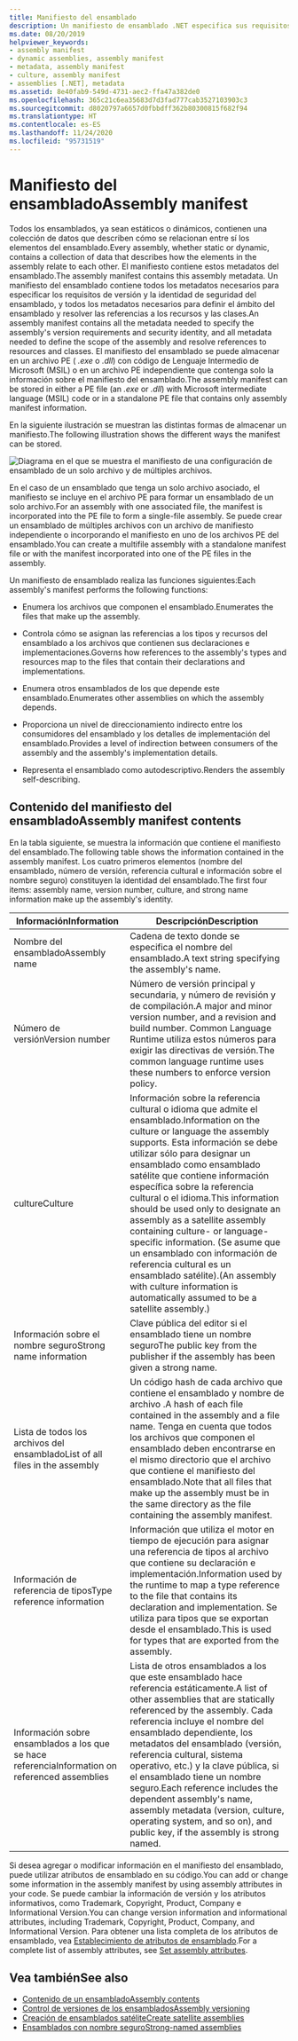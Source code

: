 ```yaml
---
title: Manifiesto del ensamblado
description: Un manifiesto de ensamblado .NET especifica sus requisitos de versión, la identidad de seguridad y el ámbito del ensamblado y la información para resolver las referencias.
ms.date: 08/20/2019
helpviewer_keywords:
- assembly manifest
- dynamic assemblies, assembly manifest
- metadata, assembly manifest
- culture, assembly manifest
- assemblies [.NET], metadata
ms.assetid: 8e40fab9-549d-4731-aec2-ffa47a382de0
ms.openlocfilehash: 365c21c6ea35683d7d3fad777cab3527103903c3
ms.sourcegitcommit: d8020797a6657d0fbbdff362b80300815f682f94
ms.translationtype: HT
ms.contentlocale: es-ES
ms.lasthandoff: 11/24/2020
ms.locfileid: "95731519"
---
```

# <a name="assembly-manifest"></a><span data-ttu-id="2e9b1-103">Manifiesto del ensamblado</span><span class="sxs-lookup"><span data-stu-id="2e9b1-103">Assembly manifest</span></span>

<span data-ttu-id="2e9b1-104">Todos los ensamblados, ya sean estáticos o dinámicos, contienen una colección de datos que describen cómo se relacionan entre sí los elementos del ensamblado.</span><span class="sxs-lookup"><span data-stu-id="2e9b1-104">Every assembly, whether static or dynamic, contains a collection of data that describes how the elements in the assembly relate to each other.</span></span> <span data-ttu-id="2e9b1-105">El manifiesto contiene estos metadatos del ensamblado.</span><span class="sxs-lookup"><span data-stu-id="2e9b1-105">The assembly manifest contains this assembly metadata.</span></span> <span data-ttu-id="2e9b1-106">Un manifiesto del ensamblado contiene todos los metadatos necesarios para especificar los requisitos de versión y la identidad de seguridad del ensamblado, y todos los metadatos necesarios para definir el ámbito del ensamblado y resolver las referencias a los recursos y las clases.</span><span class="sxs-lookup"><span data-stu-id="2e9b1-106">An assembly manifest contains all the metadata needed to specify the assembly's version requirements and security identity, and all metadata needed to define the scope of the assembly and resolve references to resources and classes.</span></span> <span data-ttu-id="2e9b1-107">El manifiesto del ensamblado se puede almacenar en un archivo PE ( *.exe* o *.dll*) con código de Lenguaje Intermedio de Microsoft (MSIL) o en un archivo PE independiente que contenga solo la información sobre el manifiesto del ensamblado.</span><span class="sxs-lookup"><span data-stu-id="2e9b1-107">The assembly manifest can be stored in either a PE file (an *.exe* or *.dll*) with Microsoft intermediate language (MSIL) code or in a standalone PE file that contains only assembly manifest information.</span></span>  
  
 <span data-ttu-id="2e9b1-108">En la siguiente ilustración se muestran las distintas formas de almacenar un manifiesto.</span><span class="sxs-lookup"><span data-stu-id="2e9b1-108">The following illustration shows the different ways the manifest can be stored.</span></span>  
  
 ![Diagrama en el que se muestra el manifiesto de una configuración de ensamblado de un solo archivo y de múltiples archivos.](./media/manifest/assembly-types-diagram.gif)  
  
 <span data-ttu-id="2e9b1-110">En el caso de un ensamblado que tenga un solo archivo asociado, el manifiesto se incluye en el archivo PE para formar un ensamblado de un solo archivo.</span><span class="sxs-lookup"><span data-stu-id="2e9b1-110">For an assembly with one associated file, the manifest is incorporated into the PE file to form a single-file assembly.</span></span> <span data-ttu-id="2e9b1-111">Se puede crear un ensamblado de múltiples archivos con un archivo de manifiesto independiente o incorporando el manifiesto en uno de los archivos PE del ensamblado.</span><span class="sxs-lookup"><span data-stu-id="2e9b1-111">You can create a multifile assembly with a standalone manifest file or with the manifest incorporated into one of the PE files in the assembly.</span></span>  
  
 <span data-ttu-id="2e9b1-112">Un manifiesto de ensamblado realiza las funciones siguientes:</span><span class="sxs-lookup"><span data-stu-id="2e9b1-112">Each assembly's manifest performs the following functions:</span></span>  
  
- <span data-ttu-id="2e9b1-113">Enumera los archivos que componen el ensamblado.</span><span class="sxs-lookup"><span data-stu-id="2e9b1-113">Enumerates the files that make up the assembly.</span></span>  
  
- <span data-ttu-id="2e9b1-114">Controla cómo se asignan las referencias a los tipos y recursos del ensamblado a los archivos que contienen sus declaraciones e implementaciones.</span><span class="sxs-lookup"><span data-stu-id="2e9b1-114">Governs how references to the assembly's types and resources map to the files that contain their declarations and implementations.</span></span>  
  
- <span data-ttu-id="2e9b1-115">Enumera otros ensamblados de los que depende este ensamblado.</span><span class="sxs-lookup"><span data-stu-id="2e9b1-115">Enumerates other assemblies on which the assembly depends.</span></span>  
  
- <span data-ttu-id="2e9b1-116">Proporciona un nivel de direccionamiento indirecto entre los consumidores del ensamblado y los detalles de implementación del ensamblado.</span><span class="sxs-lookup"><span data-stu-id="2e9b1-116">Provides a level of indirection between consumers of the assembly and the assembly's implementation details.</span></span>  
  
- <span data-ttu-id="2e9b1-117">Representa el ensamblado como autodescriptivo.</span><span class="sxs-lookup"><span data-stu-id="2e9b1-117">Renders the assembly self-describing.</span></span>  
  
## <a name="assembly-manifest-contents"></a><span data-ttu-id="2e9b1-118">Contenido del manifiesto del ensamblado</span><span class="sxs-lookup"><span data-stu-id="2e9b1-118">Assembly manifest contents</span></span>  

 <span data-ttu-id="2e9b1-119">En la tabla siguiente, se muestra la información que contiene el manifiesto del ensamblado.</span><span class="sxs-lookup"><span data-stu-id="2e9b1-119">The following table shows the information contained in the assembly manifest.</span></span> <span data-ttu-id="2e9b1-120">Los cuatro primeros elementos (nombre del ensamblado, número de versión, referencia cultural e información sobre el nombre seguro) constituyen la identidad del ensamblado.</span><span class="sxs-lookup"><span data-stu-id="2e9b1-120">The first four items: assembly name, version number, culture, and strong name information make up the assembly's identity.</span></span>  
  
|<span data-ttu-id="2e9b1-121">Información</span><span class="sxs-lookup"><span data-stu-id="2e9b1-121">Information</span></span>|<span data-ttu-id="2e9b1-122">Descripción</span><span class="sxs-lookup"><span data-stu-id="2e9b1-122">Description</span></span>|  
|-----------------|-----------------|  
|<span data-ttu-id="2e9b1-123">Nombre del ensamblado</span><span class="sxs-lookup"><span data-stu-id="2e9b1-123">Assembly name</span></span>|<span data-ttu-id="2e9b1-124">Cadena de texto donde se especifica el nombre del ensamblado.</span><span class="sxs-lookup"><span data-stu-id="2e9b1-124">A text string specifying the assembly's name.</span></span>|  
|<span data-ttu-id="2e9b1-125">Número de versión</span><span class="sxs-lookup"><span data-stu-id="2e9b1-125">Version number</span></span>|<span data-ttu-id="2e9b1-126">Número de versión principal y secundaria, y número de revisión y de compilación.</span><span class="sxs-lookup"><span data-stu-id="2e9b1-126">A major and minor version number, and a revision and build number.</span></span> <span data-ttu-id="2e9b1-127">Common Language Runtime utiliza estos números para exigir las directivas de versión.</span><span class="sxs-lookup"><span data-stu-id="2e9b1-127">The common language runtime uses these numbers to enforce version policy.</span></span>|  
|<span data-ttu-id="2e9b1-128">culture</span><span class="sxs-lookup"><span data-stu-id="2e9b1-128">Culture</span></span>|<span data-ttu-id="2e9b1-129">Información sobre la referencia cultural o idioma que admite el ensamblado.</span><span class="sxs-lookup"><span data-stu-id="2e9b1-129">Information on the culture or language the assembly supports.</span></span> <span data-ttu-id="2e9b1-130">Esta información se debe utilizar sólo para designar un ensamblado como ensamblado satélite que contiene información específica sobre la referencia cultural o el idioma.</span><span class="sxs-lookup"><span data-stu-id="2e9b1-130">This information should be used only to designate an assembly as a satellite assembly containing culture- or language-specific information.</span></span> <span data-ttu-id="2e9b1-131">(Se asume que un ensamblado con información de referencia cultural es un ensamblado satélite).</span><span class="sxs-lookup"><span data-stu-id="2e9b1-131">(An assembly with culture information is automatically assumed to be a satellite assembly.)</span></span>|  
|<span data-ttu-id="2e9b1-132">Información sobre el nombre seguro</span><span class="sxs-lookup"><span data-stu-id="2e9b1-132">Strong name information</span></span>|<span data-ttu-id="2e9b1-133">Clave pública del editor si el ensamblado tiene un nombre seguro</span><span class="sxs-lookup"><span data-stu-id="2e9b1-133">The public key from the publisher if the assembly has been given a strong name.</span></span>|  
|<span data-ttu-id="2e9b1-134">Lista de todos los archivos del ensamblado</span><span class="sxs-lookup"><span data-stu-id="2e9b1-134">List of all files in the assembly</span></span>|<span data-ttu-id="2e9b1-135">Un código hash de cada archivo que contiene el ensamblado y nombre de archivo .</span><span class="sxs-lookup"><span data-stu-id="2e9b1-135">A hash of each file contained in the assembly and a file name.</span></span> <span data-ttu-id="2e9b1-136">Tenga en cuenta que todos los archivos que componen el ensamblado deben encontrarse en el mismo directorio que el archivo que contiene el manifiesto del ensamblado.</span><span class="sxs-lookup"><span data-stu-id="2e9b1-136">Note that all files that make up the assembly must be in the same directory as the file containing the assembly manifest.</span></span>|  
|<span data-ttu-id="2e9b1-137">Información de referencia de tipos</span><span class="sxs-lookup"><span data-stu-id="2e9b1-137">Type reference information</span></span>|<span data-ttu-id="2e9b1-138">Información que utiliza el motor en tiempo de ejecución para asignar una referencia de tipos al archivo que contiene su declaración e implementación.</span><span class="sxs-lookup"><span data-stu-id="2e9b1-138">Information used by the runtime to map a type reference to the file that contains its declaration and implementation.</span></span> <span data-ttu-id="2e9b1-139">Se utiliza para tipos que se exportan desde el ensamblado.</span><span class="sxs-lookup"><span data-stu-id="2e9b1-139">This is used for types that are exported from the assembly.</span></span>|  
|<span data-ttu-id="2e9b1-140">Información sobre ensamblados a los que se hace referencia</span><span class="sxs-lookup"><span data-stu-id="2e9b1-140">Information on referenced assemblies</span></span>|<span data-ttu-id="2e9b1-141">Lista de otros ensamblados a los que este ensamblado hace referencia estáticamente.</span><span class="sxs-lookup"><span data-stu-id="2e9b1-141">A list of other assemblies that are statically referenced by the assembly.</span></span> <span data-ttu-id="2e9b1-142">Cada referencia incluye el nombre del ensamblado dependiente, los metadatos del ensamblado (versión, referencia cultural, sistema operativo, etc.) y la clave pública, si el ensamblado tiene un nombre seguro.</span><span class="sxs-lookup"><span data-stu-id="2e9b1-142">Each reference includes the dependent assembly's name, assembly metadata (version, culture, operating system, and so on), and public key, if the assembly is strong named.</span></span>|  
  
 <span data-ttu-id="2e9b1-143">Si desea agregar o modificar información en el manifiesto del ensamblado, puede utilizar atributos de ensamblado en su código.</span><span class="sxs-lookup"><span data-stu-id="2e9b1-143">You can add or change some information in the assembly manifest by using assembly attributes in your code.</span></span> <span data-ttu-id="2e9b1-144">Se puede cambiar la información de versión y los atributos informativos, como Trademark, Copyright, Product, Company e Informational Version.</span><span class="sxs-lookup"><span data-stu-id="2e9b1-144">You can change version information and informational attributes, including Trademark, Copyright, Product, Company, and Informational Version.</span></span> <span data-ttu-id="2e9b1-145">Para obtener una lista completa de los atributos de ensamblado, vea [Establecimiento de atributos de ensamblado](set-attributes.md).</span><span class="sxs-lookup"><span data-stu-id="2e9b1-145">For a complete list of assembly attributes, see [Set assembly attributes](set-attributes.md).</span></span>  
  
## <a name="see-also"></a><span data-ttu-id="2e9b1-146">Vea también</span><span class="sxs-lookup"><span data-stu-id="2e9b1-146">See also</span></span>

- [<span data-ttu-id="2e9b1-147">Contenido de un ensamblado</span><span class="sxs-lookup"><span data-stu-id="2e9b1-147">Assembly contents</span></span>](contents.md)
- [<span data-ttu-id="2e9b1-148">Control de versiones de los ensamblados</span><span class="sxs-lookup"><span data-stu-id="2e9b1-148">Assembly versioning</span></span>](versioning.md)
- [<span data-ttu-id="2e9b1-149">Creación de ensamblados satélite</span><span class="sxs-lookup"><span data-stu-id="2e9b1-149">Create satellite assemblies</span></span>](../../framework/resources/creating-satellite-assemblies-for-desktop-apps.md)
- [<span data-ttu-id="2e9b1-150">Ensamblados con nombre seguro</span><span class="sxs-lookup"><span data-stu-id="2e9b1-150">Strong-named assemblies</span></span>](strong-named.md)

